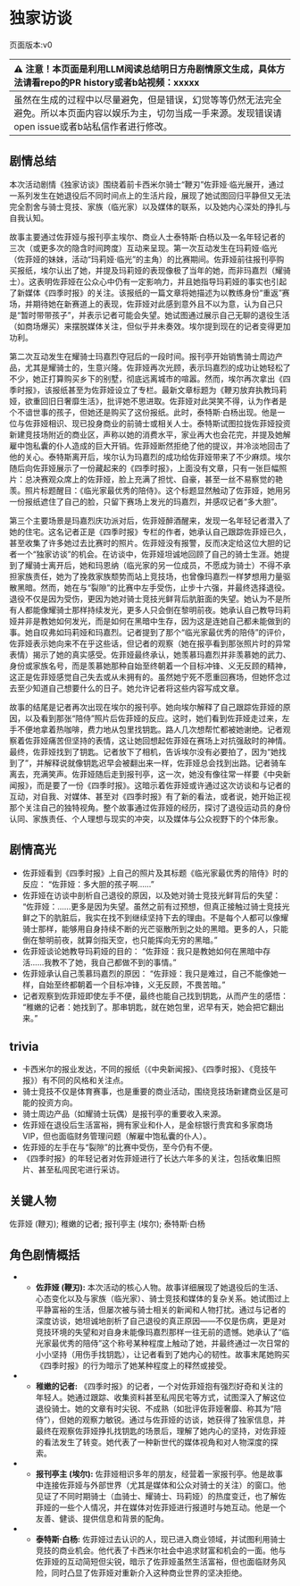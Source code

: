 # 独家访谈
页面版本:v0
 

| :warning: 注意！本页面是利用LLM阅读总结明日方舟剧情原文生成，具体方法请看repo的PR history或者b站视频：xxxxx           |
|:----------------------------|
| 虽然在生成的过程中以尽量避免，但是错误，幻觉等等仍然无法完全避免。所以本页面内容以娱乐为主，切勿当成一手来源。发现错误请open issue或者b站私信作者进行修改。|



## 剧情总结
本次活动剧情《独家访谈》围绕着前卡西米尔骑士“鞭刃”佐菲娅·临光展开，通过一系列发生在她退役后不同时间点上的生活片段，展现了她试图回归平静但又无法完全割舍与骑士竞技、家族（临光家）以及媒体的联系，以及她内心深处的挣扎与自我认知。

故事主要通过佐菲娅与报刊亭主埃尔、商业人士泰特斯·白杨以及一名年轻记者的三次（或更多次的隐含时间跨度）互动来呈现。第一次互动发生在玛莉娅·临光（佐菲娅的妹妹，活动“玛莉娅·临光”的主角）的比赛期间。佐菲娅前往报刊亭购买报纸，埃尔认出了她，并提及玛莉娅的表现像极了当年的她，而非玛嘉烈（耀骑士）。这表明佐菲娅在公众心中仍有一定影响力，并且她指导玛莉娅的事实也引起了新媒体《四季时报》的关注。该报纸的一篇文章将她描述为以教练身份“重返”赛场，并期待她在新赛道上的表现，佐菲娅对此感到意外且不以为意，认为自己只是“暂时带带孩子”，并表示记者可能会失望。她试图通过展示自己无聊的退役生活（如商场爆买）来摆脱媒体关注，但似乎并未奏效。埃尔提到现在的记者变得更加功利。

第二次互动发生在耀骑士玛嘉烈夺冠后的一段时间。报刊亭开始销售骑士周边产品，尤其是耀骑士的，生意兴隆。佐菲娅再次光顾，表示玛嘉烈的成功让她轻松了不少，她正打算购买乡下的别墅，彻底远离城市的喧嚣。然而，埃尔再次拿出《四季时报》，该报纸甚至为佐菲娅设立了专栏。最新文章标题为《鞭刃放弃执教玛莉娅，欲重回旧日奢靡生活》，批评她不思进取。佐菲娅对此哭笑不得，认为作者是个不谙世事的孩子，但她还是购买了这份报纸。此时，泰特斯·白杨出现。他是一位与佐菲娅相识、现已投身商业的前骑士或相关人士。泰特斯试图拉拢佐菲娅投资新建竞技场附近的商业区，声称以她的消费水平，家业再大也会花完，并提及她解雇中饱私囊的仆人造成的巨大开销。佐菲娅断然拒绝了他的提议，并冷淡地回击了他的关心。泰特斯离开后，埃尔认为玛嘉烈的成功给佐菲娅带来了不少麻烦。埃尔随后向佐菲娅展示了一份藏起来的《四季时报》，上面没有文章，只有一张巨幅照片：总决赛观众席上的佐菲娅，脸上充满了担忧、自豪，甚至一丝不易察觉的艳羡。照片标题醒目：《临光家最优秀的陪侍》。这个标题显然触动了佐菲娅，她用另一份报纸遮住了自己的脸，只留下赛场上发光的玛嘉烈，并感叹记者“多大胆”。

第三个主要场景是玛嘉烈庆功派对后，佐菲娅醉酒醒来，发现一名年轻记者潜入了她的住宅。这名记者正是《四季时报》专栏的作者，她承认自己跟踪佐菲娅已久，甚至收集了许多她过去比赛时的照片。佐菲娅没有报警，反而决定给这位大胆的记者一个“独家访谈”的机会。在访谈中，佐菲娅坦诚地回顾了自己的骑士生涯。她提到了耀骑士离开后，她和玛恩纳（临光家的另一位成员，不愿成为骑士）不得不承担家族责任，她为了挽救家族颓势而站上竞技场，也曾像玛嘉烈一样梦想用力量驱散黑暗。然而，她在与“裂隙”的比赛中左手受伤，止步十六强，并最终选择退役。退役不仅是因为受伤，更因为她对骑士竞技光鲜背后肮脏面的失望。她认为不是所有人都能像耀骑士那样持续发光，更多人只会倒在黎明前夜。她承认自己教导玛莉娅并非是教她如何发光，而是如何在黑暗中生存，因为这是连她自己都未能做到的事。她自叹弗如玛莉娅和玛嘉烈。记者提到了那个“临光家最优秀的陪侍”的评价，佐菲娅表示她向来不在乎这些话，但记者的观察（她在报亭看到那张照片时的异常表情）揭示了她的真实感受。佐菲娅最终承认，她羡慕玛嘉烈并非羡慕她的武力、身份或家族名号，而是羡慕她那种自始至终朝着一个目标冲锋、义无反顾的精神，这正是佐菲娅感觉自己失去或从未拥有的。虽然她宁死不愿重回赛场，但她怀念过去至少知道自己想要什么的日子。她允许记者将这些内容写成文章。

故事的结尾是记者再次出现在埃尔的报刊亭。她向埃尔解释了自己跟踪佐菲娅的原因，以及看到那张“陪侍”照片后佐菲娅的反应。这时，她们看到佐菲娅走过来，左手不便地拿着热咖啡，费力地从包里找钥匙。路人几次想帮忙都被她谢绝。记者观察着佐菲娅痛苦但坚持的表情，这让她回想起佐菲娅在赛场上对抗强敌时的神情。最终，佐菲娅找到了钥匙。记者放下了相机，告诉埃尔没有必要拍了，因为“她找到了”，并解释说就像钥匙迟早会被翻出来一样，佐菲娅总会找到出路。记者骑车离去，充满笑声。佐菲娅随后走到报刊亭，这一次，她没有像往常一样要《中央新闻报》，而是要了一份《四季时报》。这暗示着佐菲娅或许通过这次访谈和与记者的互动，对自我、对媒体、甚至对《四季时报》有了新的看法，或者说，她开始正视那个关注自己的独特视角。整个故事通过佐菲娅的经历，探讨了退役运动员的身份认同、家族责任、个人理想与现实的冲突，以及媒体与公众视野下的个体形象。
## 剧情高光
*   佐菲娅看到《四季时报》上自己的照片及其标题《临光家最优秀的陪侍》时的反应：
    “佐菲娅：多大胆的孩子啊......”
*   佐菲娅在访谈中剖析自己退役的原因，以及她对骑士竞技光鲜背后的失望：
    “佐菲娅：......更多是因为失望。虽然之前有过预想，但真正接触过骑士竞技光鲜之下的肮脏后，我实在找不到继续坚持下去的理由。不是每个人都可以像耀骑士那样，能够用自身持续不断的光芒驱散所到之处的黑暗。更多的人，只能倒在黎明前夜，就算剑指天空，也只能挥向无穷的黑暗。”
*   佐菲娅谈论她教导玛莉娅的目的：
    “佐菲娅：我只是教她如何在黑暗中存活......我教不了她，我自己都做不到的事情。”
*   佐菲娅承认自己羡慕玛嘉烈的原因：
    “佐菲娅：我只是难过，自己不能像她一样，自始至终都朝着一个目标冲锋，义无反顾，不畏苦暗。”
*   记者观察到佐菲娅即使左手不便，最终也能自己找到钥匙，从而产生的感悟：
    “稚嫩的记者：她找到了。那串钥匙，就在她包里，迟早有天，她会把它翻出来。”
## trivia
*   卡西米尔的报业发达，不同的报纸（《中央新闻报》、《四季时报》、《竞技午报》）有不同的风格和关注点。
*   骑士竞技不仅是体育赛事，也是重要的商业活动，围绕竞技场新建商业区是可能的投资方向。
*   骑士周边产品（如耀骑士玩偶）是报刊亭的重要收入来源。
*   佐菲娅在退役后生活富裕，拥有家业和仆人，是金棕银行贵宾和多家商场VIP，但也面临财务管理问题（解雇中饱私囊的仆人）。
*   佐菲娅的左手在与“裂隙”的比赛中受伤，至今仍有不便。
*   《四季时报》的年轻记者对佐菲娅进行了长达六年多的关注，包括收集旧照片、甚至私闯民宅进行采访。
## 关键人物
佐菲娅 (鞭刃); 稚嫩的记者; 报刊亭主 (埃尔); 泰特斯·白杨
## 角色剧情概括
-   *   **佐菲娅 (鞭刃):** 本次活动的核心人物。故事详细展现了她退役后的生活、心态变化以及与家族（临光家）、骑士竞技和媒体的复杂关系。她试图过上平静富裕的生活，但屡次被与骑士相关的新闻和人物打扰。通过与记者的深度访谈，她坦诚地剖析了自己退役的真正原因——不仅是伤病，更是对竞技环境的失望和对自身未能像玛嘉烈那样一往无前的遗憾。她承认了“临光家最优秀的陪侍”这个称号某种程度上触动了她，并最终通过一次日常的小小坚持（用伤手找钥匙），让记者看到了她内心的韧性。故事末尾她购买《四季时报》的行为暗示了她某种程度上的释然或接受。
-   *   **稚嫩的记者:** 《四季时报》的记者，一个对佐菲娅抱有强烈好奇和关注的年轻人。她通过跟踪、收集资料甚至私闯民宅等方式，试图深入了解这位退役骑士。她的文章有时尖锐、不成熟（如批评佐菲娅奢靡、称其为“陪侍”），但她的观察力敏锐。通过与佐菲娅的访谈，她获得了独家信息，并最终在观察佐菲娅挣扎找钥匙的场景后，理解了她内心的坚持，对佐菲娅的看法发生了转变。她代表了一种新世代的媒体视角和对人物深度的探索。
-   *   **报刊亭主 (埃尔):** 佐菲娅相识多年的朋友，经营着一家报刊亭。他是故事中连接佐菲娅与外部世界（尤其是媒体和公众对骑士的关注）的窗口。他见证了不同时期骑士（血骑士、耀骑士、玛莉娅）的热度变迁，也了解佐菲娅的一些个人情况，并在媒体对佐菲娅进行报道时与她互动。他是一个友善、健谈、提供信息和背景的配角。
-   *   **泰特斯·白杨:** 佐菲娅过去认识的人，现已进入商业领域，并试图利用骑士竞技的商业机会。他代表了卡西米尔社会中追求财富和机会的一面。他与佐菲娅的互动简短但尖锐，暗示了佐菲娅虽然生活富裕，但也面临财务风险，同时凸显了佐菲娅对重新介入这种商业世界的坚决拒绝。